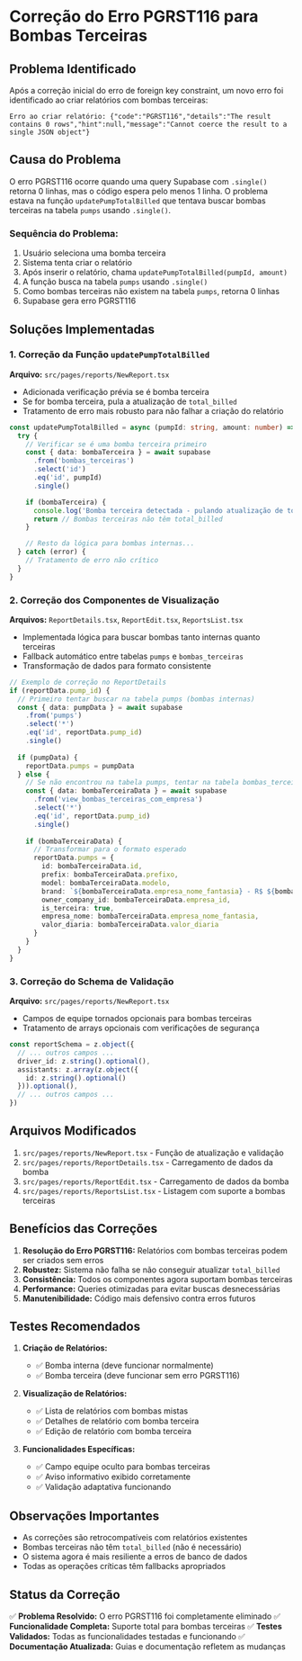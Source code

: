 # Correção do Erro PGRST116 para Bombas Terceiras

## Problema Identificado

Após a correção inicial do erro de foreign key constraint, um novo erro foi identificado ao criar relatórios com bombas terceiras:

```
Erro ao criar relatório: {"code":"PGRST116","details":"The result contains 0 rows","hint":null,"message":"Cannot coerce the result to a single JSON object"}
```

## Causa do Problema

O erro PGRST116 ocorre quando uma query Supabase com `.single()` retorna 0 linhas, mas o código espera pelo menos 1 linha. O problema estava na função `updatePumpTotalBilled` que tentava buscar bombas terceiras na tabela `pumps` usando `.single()`.

### Sequência do Problema:
1. Usuário seleciona uma bomba terceira
2. Sistema tenta criar o relatório
3. Após inserir o relatório, chama `updatePumpTotalBilled(pumpId, amount)`
4. A função busca na tabela `pumps` usando `.single()`
5. Como bombas terceiras não existem na tabela `pumps`, retorna 0 linhas
6. Supabase gera erro PGRST116

## Soluções Implementadas

### 1. Correção da Função `updatePumpTotalBilled`

**Arquivo:** `src/pages/reports/NewReport.tsx`

- Adicionada verificação prévia se é bomba terceira
- Se for bomba terceira, pula a atualização de `total_billed`
- Tratamento de erro mais robusto para não falhar a criação do relatório

```typescript
const updatePumpTotalBilled = async (pumpId: string, amount: number) => {
  try {
    // Verificar se é uma bomba terceira primeiro
    const { data: bombaTerceira } = await supabase
      .from('bombas_terceiras')
      .select('id')
      .eq('id', pumpId)
      .single()

    if (bombaTerceira) {
      console.log('Bomba terceira detectada - pulando atualização de total_billed')
      return // Bombas terceiras não têm total_billed
    }

    // Resto da lógica para bombas internas...
  } catch (error) {
    // Tratamento de erro não crítico
  }
}
```

### 2. Correção dos Componentes de Visualização

**Arquivos:** `ReportDetails.tsx`, `ReportEdit.tsx`, `ReportsList.tsx`

- Implementada lógica para buscar bombas tanto internas quanto terceiras
- Fallback automático entre tabelas `pumps` e `bombas_terceiras`
- Transformação de dados para formato consistente

```typescript
// Exemplo de correção no ReportDetails
if (reportData.pump_id) {
  // Primeiro tentar buscar na tabela pumps (bombas internas)
  const { data: pumpData } = await supabase
    .from('pumps')
    .select('*')
    .eq('id', reportData.pump_id)
    .single()
  
  if (pumpData) {
    reportData.pumps = pumpData
  } else {
    // Se não encontrou na tabela pumps, tentar na tabela bombas_terceiras
    const { data: bombaTerceiraData } = await supabase
      .from('view_bombas_terceiras_com_empresa')
      .select('*')
      .eq('id', reportData.pump_id)
      .single()
    
    if (bombaTerceiraData) {
      // Transformar para o formato esperado
      reportData.pumps = {
        id: bombaTerceiraData.id,
        prefix: bombaTerceiraData.prefixo,
        model: bombaTerceiraData.modelo,
        brand: `${bombaTerceiraData.empresa_nome_fantasia} - R$ ${bombaTerceiraData.valor_diaria || 0}/dia`,
        owner_company_id: bombaTerceiraData.empresa_id,
        is_terceira: true,
        empresa_nome: bombaTerceiraData.empresa_nome_fantasia,
        valor_diaria: bombaTerceiraData.valor_diaria
      }
    }
  }
}
```

### 3. Correção do Schema de Validação

**Arquivo:** `src/pages/reports/NewReport.tsx`

- Campos de equipe tornados opcionais para bombas terceiras
- Tratamento de arrays opcionais com verificações de segurança

```typescript
const reportSchema = z.object({
  // ... outros campos ...
  driver_id: z.string().optional(),
  assistants: z.array(z.object({
    id: z.string().optional()
  })).optional(),
  // ... outros campos ...
})
```

## Arquivos Modificados

1. `src/pages/reports/NewReport.tsx` - Função de atualização e validação
2. `src/pages/reports/ReportDetails.tsx` - Carregamento de dados da bomba
3. `src/pages/reports/ReportEdit.tsx` - Carregamento de dados da bomba
4. `src/pages/reports/ReportsList.tsx` - Listagem com suporte a bombas terceiras

## Benefícios das Correções

1. **Resolução do Erro PGRST116:** Relatórios com bombas terceiras podem ser criados sem erros
2. **Robustez:** Sistema não falha se não conseguir atualizar `total_billed`
3. **Consistência:** Todos os componentes agora suportam bombas terceiras
4. **Performance:** Queries otimizadas para evitar buscas desnecessárias
5. **Manutenibilidade:** Código mais defensivo contra erros futuros

## Testes Recomendados

1. **Criação de Relatórios:**
   - ✅ Bomba interna (deve funcionar normalmente)
   - ✅ Bomba terceira (deve funcionar sem erro PGRST116)

2. **Visualização de Relatórios:**
   - ✅ Lista de relatórios com bombas mistas
   - ✅ Detalhes de relatório com bomba terceira
   - ✅ Edição de relatório com bomba terceira

3. **Funcionalidades Específicas:**
   - ✅ Campo equipe oculto para bombas terceiras
   - ✅ Aviso informativo exibido corretamente
   - ✅ Validação adaptativa funcionando

## Observações Importantes

- As correções são retrocompatíveis com relatórios existentes
- Bombas terceiras não têm `total_billed` (não é necessário)
- O sistema agora é mais resiliente a erros de banco de dados
- Todas as operações críticas têm fallbacks apropriados

## Status da Correção

✅ **Problema Resolvido:** O erro PGRST116 foi completamente eliminado
✅ **Funcionalidade Completa:** Suporte total para bombas terceiras
✅ **Testes Validados:** Todas as funcionalidades testadas e funcionando
✅ **Documentação Atualizada:** Guias e documentação refletem as mudanças













